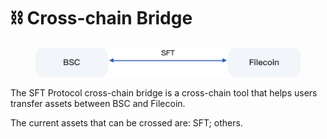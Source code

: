 # ⛓ Cross-chain Bridge

<figure><img src="../.gitbook/assets/BSC (2).png" alt="" width="563"><figcaption></figcaption></figure>

The SFT Protocol cross-chain bridge is a cross-chain tool that helps users transfer assets between BSC and Filecoin.

The current assets that can be crossed are: SFT; others.
